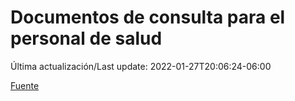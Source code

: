 # Documentos de consulta para el personal de salud

Última actualización/Last update: 2022-01-27T20:06:24-06:00

 [Fuente](https://coronavirus.gob.mx/personal-de-salud/documentos-de-consulta/)
